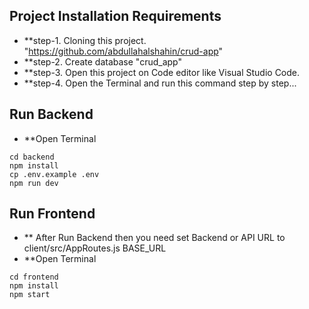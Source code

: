## Project Installation Requirements

- **step-1. Cloning this project. "https://github.com/abdullahalshahin/crud-app"
- **step-2. Create database "crud_app"
- **step-3. Open this project on Code editor like Visual Studio Code.
- **step-4. Open the Terminal and run this command step by step...

## Run Backend
- **Open Terminal
```
cd backend
npm install
cp .env.example .env
npm run dev
```

## Run Frontend
- ** After Run Backend then you need set Backend or API URL to client/src/AppRoutes.js BASE_URL
- **Open Terminal
```
cd frontend
npm install
npm start
```
